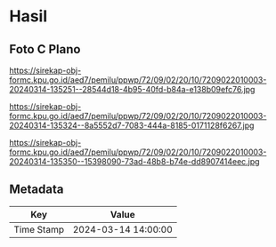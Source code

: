 # Hasil

## Foto C Plano

https://sirekap-obj-formc.kpu.go.id/aed7/pemilu/ppwp/72/09/02/20/10/7209022010003-20240314-135251--28544d18-4b95-40fd-b84a-e138b09efc76.jpg

https://sirekap-obj-formc.kpu.go.id/aed7/pemilu/ppwp/72/09/02/20/10/7209022010003-20240314-135324--8a5552d7-7083-444a-8185-0171128f6267.jpg

https://sirekap-obj-formc.kpu.go.id/aed7/pemilu/ppwp/72/09/02/20/10/7209022010003-20240314-135350--15398090-73ad-48b8-b74e-dd8907414eec.jpg


## Metadata

| Key        | Value               |
| ---------- | ------------------- |
| Time Stamp | 2024-03-14 14:00:00 |



